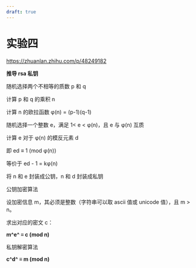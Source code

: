 ```yaml
---
draft: true
---
```


# 实验四

https://zhuanlan.zhihu.com/p/48249182

**推导 rsa 私钥**

随机选择两个不相等的质数 p 和 q

计算 p 和 q 的乘积 n

计算 n 的欧拉函数 φ(n) = (p-1)(q-1)

随机选择一个整数 e，满足 1< e < φ(n)，且 e 与 φ(n) 互质

计算 e 对于 φ(n) 的模反元素 d

即 ed ≡ 1 (mod φ(n))

等价于 ed - 1 = kφ(n)

将 n 和 e 封装成公钥，n 和 d 封装成私钥



公钥加密算法

设加密信息 m，其必须是整数（字符串可以取 ascii 值或 unicode 值），且 m > n。

求出对应的密文 c：

**m^e^ ≡ c (mod n)**



私钥解密算法

**c^d^ ≡ m (mod n)**

